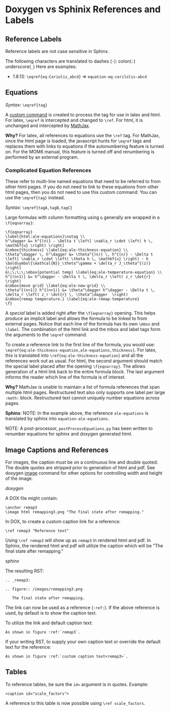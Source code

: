 # Doxygen vs Sphinix References and Labels

## Reference Labels

Reference labels are not case sensitive in Sphinx. 

The following characters are translated to dashes (`-`): colon(`:`) underscore(`_`)
Here are examples:
* 1.8.13: `\eqref{eq:Coriolis_abcd}` => `equation-eq-corilolis-abcd`

## Equations

*Syntax:* `\eqref{tag}`

A [custom command](https://www.doxygen.nl/manual/custcmd.html) is created to process the tag for use in latex and html.  For latex, `\eqref` is intercepted and changed to `\ref`.  For html, it is unchanged and intercepted by [MathJax](#mathjax).

**Why?** For latex, all references to equations use the `\ref` tag.  For MathJax, once the html page is loaded, the javascript hunts for `\eqref` tags and replaces them with links to equations if the autonumbering feature is turned on.  For the MOM6 manual, this feature is turned off and renumbering is performed by an external program.

### Complicated Equation References

These refer to multi-line named equations that need to be referred to from other html pages.  If you do not need to link to these
equations from other html pages, then you do not need to use this custom command.  You can use the `\eqref{tag}` instead.

*Syntax:* `\eqref{tagA,tagB,tagC}`

Large formulas with column formatting using `&` generally are wrapped in a `\f{eqnarray}`:
```
\f{eqnarray}
\label{html:ale-equations}\notag \\
h^\dagger &= h^{(n)} - \Delta t \left[ \nabla_r \cdot \left( h \, \mathbf{u} \right) \right]
&\mbox{thickness} \label{eq:ale-thickness-equation} \\
\theta^\dagger \, h^\dagger &= \theta^{(n)} \, h^{(n)} - \Delta t \left[ \nabla_r \cdot \left( \theta h \, \mathbf{u} \right) - h \boldsymbol{\mathcal{N}}_\theta^\gamma + \delta_r J_\theta^{(z)} \right]
&\;\;\;\;\mbox{potential temp} \label{eq:ale-temperature-equation} \\
h^{(n+1)} &= h^\dagger - \Delta t \, \delta_r \left( z_r \dot{r} \right)
&\mbox{move grid} \label{eq:ale-new-grid} \\
\theta^{(n+1)} h^{(n+1)} &= \theta^\dagger h^\dagger - \Delta t \, \delta_r \left( z_r \dot{r} \, \theta^\dagger  \right)
&\mbox{remap temperature.} \label{eq:ale-remap-temperature}
\f}
```

A *special* label is added right after the `\f{eqnarray}` opening.  This helps produce an implicit label and allows the formula to be linked to from external pages.  Notice that each line of the formula has its own `\mbox` and `\label`.   The combination of the html link and the mbox and label tags form the arguments to the `\eqref` command.

To create a reference link to the first line of the formula, you would use:
`\eqref{eq:ale-thickness-equation,ale-equations,thickness}`.  For latex, this is translated into `\ref{eq:ale-thickness-equation}` and all the references work out as usual.  For html, the second argument should match the special label placed after the opening `\f{eqnarray}`.  The allows generation of a html link back to the entire formula block.  The last argument informs the reader which line of the formula is of interest.

**Why?** MathJax is unable to maintain a list of formula references that span multiple html pages. Restructured text also only supports one label per large `:math:` block.  Restructured text cannot uniquely number equations across pages.

**Sphinx**: NOTE: In the example above, the reference `ale-equations` is translated by sphinx into `equation-ale-equations`.

NOTE: A post-processor, `postProcessEquations.py` has been written to renumber equations for sphinx and doxygen generated html.


## Image Captions and References

For images, the caption must be on a continuous line and double quoted.  The double quotes are stripped
prior to generation of html and pdf.  See doxygen [image](https://www.doxygen.nl/manual/commands.html#cmdimage) command for other options for controlling width and height of the image.

*doxygen*

A DOX file might contain:
```
\anchor remap3
\image html remapping3.png "The final state after remapping."
```

In DOX, to create a custom caption link for a reference:
```
\ref remap3 "Reference text"
```

Using `\ref remap3` will show up as `remap3` in rendered html and pdf.  In Sphinx, the rendered html and pdf will utilize the caption which will be "The final state after remapping."

*sphinx*

The resulting RST:
```
.. _remap3:

.. figure:: /images/remapping3.png

   The final state after remapping.
```

The link can now be used as a reference (`:ref:`).  If the above reference is used, by default is to show the caption text.

To utilize the link and default caption text:

```
As shown in figure :ref:`remap3`.
```

If your writing RST, to supply your own caption text or override the default text for the reference:
```
As shown in figure :ref:`custom caption text<remap3>`.
```

## Tables

To reference tables, be sure the `id=` argument is in quotes.  Example:

```
<caption id="scale_factors">
```

A reference to this table is now possible using `\ref scale_factors`.
